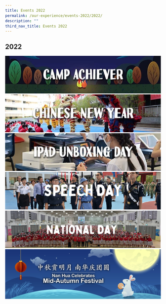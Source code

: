 ```yaml
---
title: Events 2022
permalink: /our-experience/events-2022/2022/
description: ""
third_nav_title: Events 2022
---
```

## 2022


<a href="/our-experience/events-2022/camp-achiever/"><img src="/images/CampAchieverBanner22.jpg">
<br>
<a href="/our-experience/events-2022/chinese-new-year/"><img src="/images/2022CNYBanner.jpg">
<br>
<a href="/our-experience/events-2022/ipad-unboxing-day/"><img src="/images/iPadWebsiteBanner.jpg">
<br>
<a href="/our-experience/events-2022/speech-day/"><img src="/images/SPEECHDAY.png">
<br>
<a href="/our-experience/events-2022/national-day/"><img src="/images/NationalDay22.png">
<br>
<a href="/our-experience/events-2022/mid-autumn/"><img src="/images/MAFbanner03.jpg">
<br>